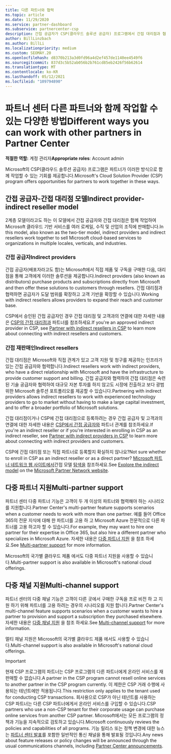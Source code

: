 ```yaml
---
title: 다른 파트너와 협력
ms.topic: article
ms.date: 11/29/2020
ms.service: partner-dashboard
ms.subservice: partnercenter-csp
description: 간접 공급자가 CSP(클라우드 솔루션 공급자) 프로그램에서 간접 대리점과 협력하는 방법을 알아보고 적합한 역할을 결정합니다.
author: BillLinzbach
ms.author: BillLi
ms.localizationpriority: medium
ms.custom: SEOMAY.20
ms.openlocfilehash: d8370b213a3d0fd96a4d2ef457de1140ee4549f6
ms.sourcegitcommit: 837d3c5b52ab056b2b761cd85eb2426f56b62614
ms.translationtype: MT
ms.contentlocale: ko-KR
ms.lasthandoff: 05/12/2021
ms.locfileid: "109794890"
---
```

# <a name="different-ways-you-can-work-with-other-partners-in-partner-center"></a><span data-ttu-id="8cc8d-103">파트너 센터 다른 파트너와 함께 작업할 수 있는 다양한 방법</span><span class="sxs-lookup"><span data-stu-id="8cc8d-103">Different ways you can work with other partners in Partner Center</span></span>

<span data-ttu-id="8cc8d-104">**적절한 역할:** 계정 관리자</span><span class="sxs-lookup"><span data-stu-id="8cc8d-104">**Appropriate roles**: Account admin</span></span>

<span data-ttu-id="8cc8d-105">Microsoft의 CSP(클라우드 솔루션 공급자) 프로그램은 파트너가 이러한 방식으로 함께 작업할 수 있는 기회를 제공합니다.</span><span class="sxs-lookup"><span data-stu-id="8cc8d-105">Microsoft's Cloud Solution Provider (CSP) program offers opportunities for partners to work together in these ways.</span></span>

## <a name="indirect-provider-indirect-reseller-model"></a><span data-ttu-id="8cc8d-106">간접 공급자-간접 대리점 모델</span><span class="sxs-lookup"><span data-stu-id="8cc8d-106">Indirect provider-indirect reseller model</span></span>

<span data-ttu-id="8cc8d-107">2계층 모델이라고도 하는 이 모델에서 간접 공급자와 간접 대리점은 함께 작업하여 Microsoft 클라우드 기반 서비스를 여러 로케일, 수직 및 산업의 조직에 판매합니다.</span><span class="sxs-lookup"><span data-stu-id="8cc8d-107">In this model, also known as the two-tier model, indirect providers and indirect resellers work together to sell Microsoft cloud-based services to organizations in multiple locales, verticals, and industries.</span></span>

### <a name="indirect-providers"></a><span data-ttu-id="8cc8d-108">간접 공급자</span><span class="sxs-lookup"><span data-stu-id="8cc8d-108">Indirect providers</span></span>

<span data-ttu-id="8cc8d-109">간접 공급자(배포자라고도 함)는 Microsoft에서 직접 제품 및 구독을 구매한 다음, 대리점을 통해 고객에게 이러한 솔루션을 제공합니다.</span><span class="sxs-lookup"><span data-stu-id="8cc8d-109">Indirect providers (also known as distributors) purchase products and subscriptions directly from Microsoft and then offer these solutions to customers through resellers.</span></span> <span data-ttu-id="8cc8d-110">간접 대리점과 협력하면 공급자가 도달 범위를 확장하고 고객 기반을 확장할 수 있습니다.</span><span class="sxs-lookup"><span data-stu-id="8cc8d-110">Working with indirect resellers allows providers to expand their reach and customer base.</span></span>

<span data-ttu-id="8cc8d-111">CSP에서 승인된 간접 공급자인 경우 간접 대리점 및 고객과의 연결에 대한 자세한 내용은 [CSP의 간접 대리점과](indirect-provider-tasks-in-partner-center.md) 파트너를 참조하세요.</span><span class="sxs-lookup"><span data-stu-id="8cc8d-111">If you're an approved indirect provider in CSP, see [Partner with indirect resellers in CSP](indirect-provider-tasks-in-partner-center.md) to learn more about connecting with indirect resellers and customers.</span></span>

### <a name="indirect-resellers"></a><span data-ttu-id="8cc8d-112">간접 재판매인</span><span class="sxs-lookup"><span data-stu-id="8cc8d-112">Indirect resellers</span></span>

<span data-ttu-id="8cc8d-113">간접 대리점은 Microsoft와 직접 관계가 있고 고객 지원 및 청구를 제공하는 인프라가 있는 간접 공급자와 협력합니다.</span><span class="sxs-lookup"><span data-stu-id="8cc8d-113">Indirect resellers work with indirect providers, who have a direct relationship with Microsoft and have the infrastructure to provide customer support and billing.</span></span> <span data-ttu-id="8cc8d-114">간접 공급자와 협력하여 간접 대리점은 숙련된 기술 공급자와 협력하여 대규모 자본 투자를 하지 않고도 시장에 진출하고 보다 광범위한 Microsoft 솔루션 포트폴리오를 제공할 수 있습니다.</span><span class="sxs-lookup"><span data-stu-id="8cc8d-114">Partnering with indirect providers allows indirect resellers to work with experienced technology providers to go to market without having to make a large capital investment, and to offer a broader portfolio of Microsoft solutions.</span></span>

<span data-ttu-id="8cc8d-115">간접 대리점이거나 CSP에 간접 대리점으로 등록하려는 경우 간접 공급자 및 고객과의 연결에 대한 자세한 내용은 [CSP에서 간접 공급자와](indirect-reseller-tasks-in-partner-center.md) 파트너 관계를 참조하세요.</span><span class="sxs-lookup"><span data-stu-id="8cc8d-115">If you're an indirect reseller or if you're interested in enrolling in CSP as an indirect reseller, see [Partner with indirect providers in CSP](indirect-reseller-tasks-in-partner-center.md) to learn more about connecting with indirect providers and customers.</span></span>

<span data-ttu-id="8cc8d-116">CSP에 간접 대리점 또는 직접 파트너로 등록할지 확실하지 않나요?</span><span class="sxs-lookup"><span data-stu-id="8cc8d-116">Not sure whether to enroll in CSP as an indirect reseller or as a direct partner?</span></span> <span data-ttu-id="8cc8d-117">[Microsoft 파트너 네트워크 웹 사이트에서](https://partner.microsoft.com)간접 모델 [탐색을](https://partner.microsoft.com/cloud-solution-provider/indirect) 참조하세요.</span><span class="sxs-lookup"><span data-stu-id="8cc8d-117">See [Explore the indirect model](https://partner.microsoft.com/cloud-solution-provider/indirect) on the [Microsoft Partner Network website](https://partner.microsoft.com).</span></span>

## <a name="multi-partner-support"></a><span data-ttu-id="8cc8d-118">다중 파트너 지원</span><span class="sxs-lookup"><span data-stu-id="8cc8d-118">Multi-partner support</span></span>

<span data-ttu-id="8cc8d-119">파트너 센터 다중 파트너 기능은 고객이 두 개 이상의 파트너와 협력해야 하는 시나리오를 지원합니다.</span><span class="sxs-lookup"><span data-stu-id="8cc8d-119">Partner Center's multi-partner feature supports scenarios when a customer needs to work with more than one partner.</span></span> <span data-ttu-id="8cc8d-120">예를 들어 Office 365의 전문 지식에 대해 한 파트너를 고용 하 고 Microsoft Azure 전문적으로 다른 파트너를 고용 하고자 할 수 있습니다.</span><span class="sxs-lookup"><span data-stu-id="8cc8d-120">For example, they may want to hire one partner for their expertise in Office 365, but also hire a different partner who specializes in Microsoft Azure.</span></span> <span data-ttu-id="8cc8d-121">자세한 내용은 [다중 파트너 지원](multipartner.md) 을 참조 하세요.</span><span class="sxs-lookup"><span data-stu-id="8cc8d-121">See [Multi-partner support](multipartner.md) for more information.</span></span>

<span data-ttu-id="8cc8d-122">Microsoft의 국가별 클라우드 제품 에서도 다중 파트너 지원을 사용할 수 있습니다.</span><span class="sxs-lookup"><span data-stu-id="8cc8d-122">Multi-partner support is also available in Microsoft's national cloud offerings.</span></span>

## <a name="multi-channel-support"></a><span data-ttu-id="8cc8d-123">다중 채널 지원</span><span class="sxs-lookup"><span data-stu-id="8cc8d-123">Multi-channel support</span></span>

<span data-ttu-id="8cc8d-124">파트너 센터의 다중 채널 기능은 고객이 다른 곳에서 구매한 구독을 프로 비전 하 고 지원 하기 위해 파트너를 고용 하려는 경우의 시나리오를 지원 합니다.</span><span class="sxs-lookup"><span data-stu-id="8cc8d-124">Partner Center's multi-channel feature supports scenarios when a customer wants to hire a partner to provision and support a subscription they purchased elsewhere.</span></span> <span data-ttu-id="8cc8d-125">자세한 내용은 [다중 채널 지원](multichannel.md) 을 참조 하세요.</span><span class="sxs-lookup"><span data-stu-id="8cc8d-125">See [Multi-channel support](multichannel.md) for more information.</span></span>

<span data-ttu-id="8cc8d-126">멀티 채널 지원은 Microsoft의 국가별 클라우드 제품 에서도 사용할 수 있습니다.</span><span class="sxs-lookup"><span data-stu-id="8cc8d-126">Multi-channel support is also available in Microsoft's national cloud offerings.</span></span>

> [!IMPORTANT]  
> <span data-ttu-id="8cc8d-127">현재 CSP 프로그램의 파트너는 CSP 프로그램의 다른 파트너에게 온라인 서비스를 재판매할 수 없습니다.</span><span class="sxs-lookup"><span data-stu-id="8cc8d-127">A partner in the CSP program cannot resell online services to another partner in the CSP program currently.</span></span> <span data-ttu-id="8cc8d-128">이 제한은 CSP 거래 수행에 사용되는 테넌트에만 적용됩니다.</span><span class="sxs-lookup"><span data-stu-id="8cc8d-128">This restriction only applies to the tenant used for conducting CSP transactions.</span></span> <span data-ttu-id="8cc8d-129">회사용으로 CSP가 아닌 테넌트를 사용하는 CSP 파트너는 다른 CSP 파트너에게서 온라인 서비스를 구입할 수 있습니다.</span><span class="sxs-lookup"><span data-stu-id="8cc8d-129">CSP partners who use a non-CSP tenant for their corporate usage can purchase online services from another CSP partner.</span></span> <span data-ttu-id="8cc8d-130">Microsoft에서는 모든 프로그램의 정책과 기능을 지속적으로 검토하고 있습니다.</span><span class="sxs-lookup"><span data-stu-id="8cc8d-130">Microsoft continuously reviews the policies and capabilities of all programs.</span></span> <span data-ttu-id="8cc8d-131">기능 릴리스 또는 정책 변경에 대한 뉴스는 [파트너 센터 발표](announcements/index.md)를 포함한 일반적인 통신 채널을 통해 발표될 것입니다.</span><span class="sxs-lookup"><span data-stu-id="8cc8d-131">Any news about feature releases or policy changes will be announced through the usual communications channels, including [Partner Center announcements](announcements/index.md).</span></span>
